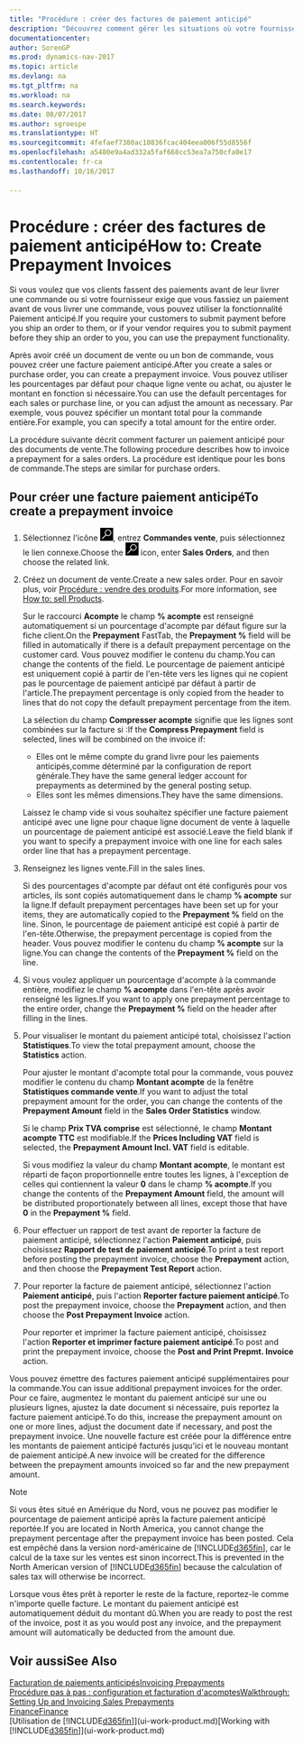 ```yaml
---
title: "Procédure : créer des factures de paiement anticipé"
description: "Découvrez comment gérer les situations où votre fournisseur ou vous-même exigez un paiement anticipé."
documentationcenter: 
author: SorenGP
ms.prod: dynamics-nav-2017
ms.topic: article
ms.devlang: na
ms.tgt_pltfrm: na
ms.workload: na
ms.search.keywords: 
ms.date: 08/07/2017
ms.author: sgroespe
ms.translationtype: HT
ms.sourcegitcommit: 4fefaef7380ac10836fcac404eea006f55d8556f
ms.openlocfilehash: a5480e9a4ad332a5faf668cc53ea7a750cfa0e17
ms.contentlocale: fr-ca
ms.lasthandoff: 10/16/2017

---
```

# <a name="how-to-create-prepayment-invoices"></a><span data-ttu-id="a921a-103">Procédure : créer des factures de paiement anticipé</span><span class="sxs-lookup"><span data-stu-id="a921a-103">How to: Create Prepayment Invoices</span></span>
<span data-ttu-id="a921a-104">Si vous voulez que vos clients fassent des paiements avant de leur livrer une commande ou si votre fournisseur exige que vous fassiez un paiement avant de vous livrer une commande, vous pouvez utiliser la fonctionnalité Paiement anticipé.</span><span class="sxs-lookup"><span data-stu-id="a921a-104">If you require your customers to submit payment before you ship an order to them, or if your vendor requires you to submit payment before they ship an order to you, you can use the prepayment functionality.</span></span>  

<span data-ttu-id="a921a-105">Après avoir créé un document de vente ou un bon de commande, vous pouvez créer une facture paiement anticipé.</span><span class="sxs-lookup"><span data-stu-id="a921a-105">After you create a sales or purchase order, you can create a prepayment invoice.</span></span> <span data-ttu-id="a921a-106">Vous pouvez utiliser les pourcentages par défaut pour chaque ligne vente ou achat, ou ajuster le montant en fonction si nécessaire.</span><span class="sxs-lookup"><span data-stu-id="a921a-106">You can use the default percentages for each sales or purchase line, or you can adjust the amount as necessary.</span></span> <span data-ttu-id="a921a-107">Par exemple, vous pouvez spécifier un montant total pour la commande entière.</span><span class="sxs-lookup"><span data-stu-id="a921a-107">For example, you can specify a total amount for the entire order.</span></span>  

<span data-ttu-id="a921a-108">La procédure suivante décrit comment facturer un paiement anticipé pour des documents de vente.</span><span class="sxs-lookup"><span data-stu-id="a921a-108">The following procedure describes how to invoice a prepayment for a sales orders.</span></span> <span data-ttu-id="a921a-109">La procédure est identique pour les bons de commande.</span><span class="sxs-lookup"><span data-stu-id="a921a-109">The steps are similar for purchase orders.</span></span>  

## <a name="to-create-a-prepayment-invoice"></a><span data-ttu-id="a921a-110">Pour créer une facture paiement anticipé</span><span class="sxs-lookup"><span data-stu-id="a921a-110">To create a prepayment invoice</span></span>  
1. <span data-ttu-id="a921a-111">Sélectionnez l'icône ![Page ou état pour la recherche](media/ui-search/search_small.png "Page ou état pour la recherche"), entrez **Commandes vente**, puis sélectionnez le lien connexe.</span><span class="sxs-lookup"><span data-stu-id="a921a-111">Choose the ![Search for Page or Report](media/ui-search/search_small.png "Search for Page or Report icon") icon, enter **Sales Orders**, and then choose the related link.</span></span>  
2. <span data-ttu-id="a921a-112">Créez un document de vente.</span><span class="sxs-lookup"><span data-stu-id="a921a-112">Create a new sales order.</span></span> <span data-ttu-id="a921a-113">Pour en savoir plus, voir [Procédure : vendre des produits](sales-how-sell-products.md).</span><span class="sxs-lookup"><span data-stu-id="a921a-113">For more information, see [How to: sell Products](sales-how-sell-products.md).</span></span>  

    <span data-ttu-id="a921a-114">Sur le raccourci **Acompte** le champ **% acompte** est renseigné automatiquement si un pourcentage d'acompte par défaut figure sur la fiche client.</span><span class="sxs-lookup"><span data-stu-id="a921a-114">On the **Prepayment** FastTab, the **Prepayment %** field will be filled in automatically if there is a default prepayment percentage on the customer card.</span></span> <span data-ttu-id="a921a-115">Vous pouvez modifier le contenu du champ.</span><span class="sxs-lookup"><span data-stu-id="a921a-115">You can change the contents of the field.</span></span> <span data-ttu-id="a921a-116">Le pourcentage de paiement anticipé est uniquement copié à partir de l'en-tête vers les lignes qui ne copient pas le pourcentage de paiement anticipé par défaut à partir de l'article.</span><span class="sxs-lookup"><span data-stu-id="a921a-116">The prepayment percentage is only copied from the header to lines that do not copy the default prepayment percentage from the item.</span></span>  

    <span data-ttu-id="a921a-117">La sélection du champ **Compresser acompte** signifie que les lignes sont combinées sur la facture si :</span><span class="sxs-lookup"><span data-stu-id="a921a-117">If the **Compress Prepayment** field is selected, lines will be combined on the invoice if:</span></span>  
    - <span data-ttu-id="a921a-118">Elles ont le même compte du grand livre pour les paiements anticipés,comme déterminé par la configuration de report générale.</span><span class="sxs-lookup"><span data-stu-id="a921a-118">They have the same general ledger account for prepayments as determined by the general posting setup.</span></span>  
    - <span data-ttu-id="a921a-119">Elles sont les mêmes dimensions.</span><span class="sxs-lookup"><span data-stu-id="a921a-119">They have the same dimensions.</span></span>  

    <span data-ttu-id="a921a-120">Laissez le champ vide si vous souhaitez spécifier une facture paiement anticipé avec une ligne pour chaque ligne document de vente à laquelle un pourcentage de paiement anticipé est associé.</span><span class="sxs-lookup"><span data-stu-id="a921a-120">Leave the field blank if you want to specify a prepayment invoice with one line for each sales order line that has a prepayment percentage.</span></span>  

3. <span data-ttu-id="a921a-121">Renseignez les lignes vente.</span><span class="sxs-lookup"><span data-stu-id="a921a-121">Fill in the sales lines.</span></span>  

    <span data-ttu-id="a921a-122">Si des pourcentages d'acompte par défaut ont été configurés pour vos articles, ils sont copiés automatiquement dans le champ **% acompte** sur la ligne.</span><span class="sxs-lookup"><span data-stu-id="a921a-122">If default prepayment percentages have been set up for your items, they are automatically copied to the **Prepayment %** field on the line.</span></span> <span data-ttu-id="a921a-123">Sinon, le pourcentage de paiement anticipé est copié à partir de l'en-tête.</span><span class="sxs-lookup"><span data-stu-id="a921a-123">Otherwise, the prepayment percentage is copied from the header.</span></span> <span data-ttu-id="a921a-124">Vous pouvez modifier le contenu du champ **% acompte** sur la ligne.</span><span class="sxs-lookup"><span data-stu-id="a921a-124">You can change the contents of the **Prepayment %** field on the line.</span></span>  
4. <span data-ttu-id="a921a-125">Si vous voulez appliquer un pourcentage d'acompte à la commande entière, modifiez le champ **% acompte** dans l'en\-tête après avoir renseigné les lignes.</span><span class="sxs-lookup"><span data-stu-id="a921a-125">If you want to apply one prepayment percentage to the entire order, change the **Prepayment %** field on the header after filling in the lines.</span></span>  
5. <span data-ttu-id="a921a-126">Pour visualiser le montant du paiement anticipé total, choisissez l'action **Statistiques**.</span><span class="sxs-lookup"><span data-stu-id="a921a-126">To view the total prepayment amount, choose the **Statistics** action.</span></span>

    <span data-ttu-id="a921a-127">Pour ajuster le montant d'acompte total pour la commande, vous pouvez modifier le contenu du champ **Montant acompte** de la fenêtre **Statistiques commande vente**.</span><span class="sxs-lookup"><span data-stu-id="a921a-127">If you want to adjust the total prepayment amount for the order, you can change the contents of the **Prepayment Amount** field in the **Sales Order Statistics** window.</span></span>  

    <span data-ttu-id="a921a-128">Si le champ **Prix TVA comprise** est sélectionné, le champ **Montant acompte TTC** est modifiable.</span><span class="sxs-lookup"><span data-stu-id="a921a-128">If the **Prices Including VAT** field is selected, the **Prepayment Amount Incl. VAT** field is editable.</span></span>  

    <span data-ttu-id="a921a-129">Si vous modifiez la valeur du champ **Montant acompte**, le montant est réparti de façon proportionnelle entre toutes les lignes, à l'exception de celles qui contiennent la valeur **0** dans le champ **% acompte**.</span><span class="sxs-lookup"><span data-stu-id="a921a-129">If you change the contents of the **Prepayment Amount** field, the amount will be distributed proportionately between all lines, except those that have **0** in the **Prepayment %** field.</span></span>  
6. <span data-ttu-id="a921a-130">Pour effectuer un rapport de test avant de reporter la facture de paiement anticipé, sélectionnez l'action **Paiement anticipé**, puis choisissez **Rapport de test de paiement anticipé**.</span><span class="sxs-lookup"><span data-stu-id="a921a-130">To print a test report before posting the prepayment invoice, choose the **Prepayment** action, and then choose the **Prepayment Test Report** action.</span></span>  
7. <span data-ttu-id="a921a-131">Pour reporter la facture de paiement anticipé, sélectionnez l'action **Paiement anticipé**, puis l'action **Reporter facture paiement anticipé**.</span><span class="sxs-lookup"><span data-stu-id="a921a-131">To post the prepayment invoice, choose the **Prepayment** action, and then choose the **Post Prepayment Invoice** action.</span></span>  

    <span data-ttu-id="a921a-132">Pour reporter et imprimer la facture paiement anticipé, choisissez l'action **Reporter et imprimer facture paiement anticipé**.</span><span class="sxs-lookup"><span data-stu-id="a921a-132">To post and print the prepayment invoice, choose the **Post and Print Prepmt. Invoice** action.</span></span>  

<span data-ttu-id="a921a-133">Vous pouvez émettre des factures paiement anticipé supplémentaires pour la commande.</span><span class="sxs-lookup"><span data-stu-id="a921a-133">You can issue additional prepayment invoices for the order.</span></span> <span data-ttu-id="a921a-134">Pour ce faire, augmentez le montant du paiement anticipé sur une ou plusieurs lignes, ajustez la date document si nécessaire, puis reportez la facture paiement anticipé.</span><span class="sxs-lookup"><span data-stu-id="a921a-134">To do this, increase the prepayment amount on one or more lines, adjust the document date if necessary, and post the prepayment invoice.</span></span> <span data-ttu-id="a921a-135">Une nouvelle facture est créée pour la différence entre les montants de paiement anticipé facturés jusqu'ici et le nouveau montant de paiement anticipé.</span><span class="sxs-lookup"><span data-stu-id="a921a-135">A new invoice will be created for the difference between the prepayment amounts invoiced so far and the new prepayment amount.</span></span>  

> [!NOTE]  
>  <span data-ttu-id="a921a-136">Si vous êtes situé en Amérique du Nord, vous ne pouvez pas modifier le pourcentage de paiement anticipé après la facture paiement anticipé reportée.</span><span class="sxs-lookup"><span data-stu-id="a921a-136">If you are located in North America, you cannot change the prepayment percentage after the prepayment invoice has been posted.</span></span> <span data-ttu-id="a921a-137">Cela est empêché dans la version nord\-américaine de [!INCLUDE[d365fin](includes/d365fin_md.md)], car le calcul de la taxe sur les ventes est sinon incorrect.</span><span class="sxs-lookup"><span data-stu-id="a921a-137">This is prevented in the North American version of [!INCLUDE[d365fin](includes/d365fin_md.md)] because the calculation of sales tax will otherwise be incorrect.</span></span>  

 <span data-ttu-id="a921a-138">Lorsque vous êtes prêt à reporter le reste de la facture, reportez-le comme n'importe quelle facture. Le montant du paiement anticipé est automatiquement déduit du montant dû.</span><span class="sxs-lookup"><span data-stu-id="a921a-138">When you are ready to post the rest of the invoice, post it as you would post any invoice, and the prepayment amount will automatically be deducted from the amount due.</span></span>  

## <a name="see-also"></a><span data-ttu-id="a921a-139">Voir aussi</span><span class="sxs-lookup"><span data-stu-id="a921a-139">See Also</span></span>  
[<span data-ttu-id="a921a-140">Facturation de paiements anticipés</span><span class="sxs-lookup"><span data-stu-id="a921a-140">Invoicing Prepayments</span></span>](finance-invoice-prepayments.md)  
[<span data-ttu-id="a921a-141">Procédure pas à pas : configuration et facturation d'acomptes</span><span class="sxs-lookup"><span data-stu-id="a921a-141">Walkthrough: Setting Up and Invoicing Sales Prepayments</span></span>](walkthrough-setting-up-and-invoicing-sales-prepayments.md)  
[<span data-ttu-id="a921a-142">Finance</span><span class="sxs-lookup"><span data-stu-id="a921a-142">Finance</span></span>](finance.md)  
<span data-ttu-id="a921a-143">[Utilisation de [!INCLUDE[d365fin](includes/d365fin_md.md)]](ui-work-product.md)</span><span class="sxs-lookup"><span data-stu-id="a921a-143">[Working with [!INCLUDE[d365fin](includes/d365fin_md.md)]](ui-work-product.md)</span></span>

